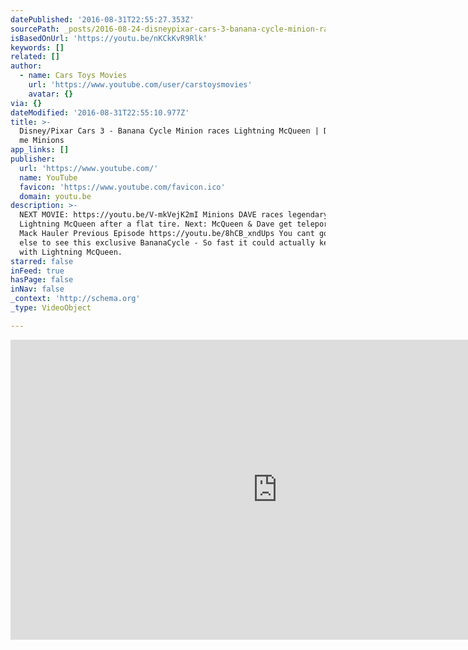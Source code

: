 ```yaml
---
datePublished: '2016-08-31T22:55:27.353Z'
sourcePath: _posts/2016-08-24-disneypixar-cars-3-banana-cycle-minion-races-lightning-mc.md
isBasedOnUrl: 'https://youtu.be/nKCkKvR9Rlk'
keywords: []
related: []
author:
  - name: Cars Toys Movies
    url: 'https://www.youtube.com/user/carstoysmovies'
    avatar: {}
via: {}
dateModified: '2016-08-31T22:55:10.977Z'
title: >-
  Disney/Pixar Cars 3 - Banana Cycle Minion races Lightning McQueen | Despicable
  me Minions
app_links: []
publisher:
  url: 'https://www.youtube.com/'
  name: YouTube
  favicon: 'https://www.youtube.com/favicon.ico'
  domain: youtu.be
description: >-
  NEXT MOVIE: https://youtu.be/V-mkVejK2mI Minions DAVE races legendary
  Lightning McQueen after a flat tire. Next: McQueen & Dave get teleported by
  Mack Hauler Previous Episode https://youtu.be/8hCB_xndUps You cant go anywhere
  else to see this exclusive BananaCycle - So fast it could actually keep up
  with Lightning McQueen.
starred: false
inFeed: true
hasPage: false
inNav: false
_context: 'http://schema.org'
_type: VideoObject

---
```

<iframe src="https://cdn.embedly.com/widgets/media.html?src=https%3A%2F%2Fwww.youtube.com%2Fembed%2FnKCkKvR9Rlk%3Ffeature%3Doembed&amp;url=http%3A%2F%2Fwww.youtube.com%2Fwatch%3Fv%3DnKCkKvR9Rlk&amp;image=https%3A%2F%2Fi.ytimg.com%2Fvi%2FnKCkKvR9Rlk%2Fhqdefault.jpg&amp;key=b7d04c9b404c499eba89ee7072e1c4f7&amp;type=text%2Fhtml&amp;schema=youtube" width="854" height="480" scrolling="no" frameborder="0" allowfullscreen="" style=""></iframe>